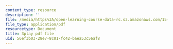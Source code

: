 ```yaml
---
content_type: resource
description: ''
file: /media/https%3A/open-learning-course-data-rc.s3.amazonaws.com/15-s12-blockchain-and-money-fall-2018/56ef3b0328e78c01fc42baea53c56af8_-cZPoqnRZq4.pdf
file_type: application/pdf
resourcetype: Document
title: 3play pdf file
uid: 56ef3b03-28e7-8c01-fc42-baea53c56af8
---
```


